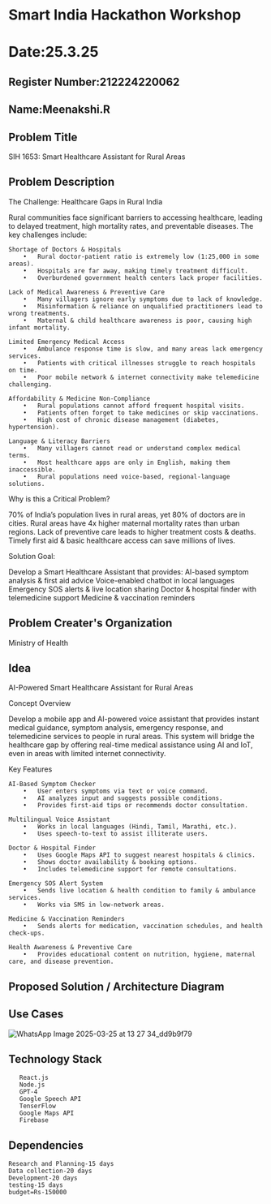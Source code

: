 # Smart India Hackathon Workshop
# Date:25.3.25
## Register Number:212224220062
## Name:Meenakshi.R
## Problem Title
SIH 1653: Smart Healthcare Assistant for Rural Areas
## Problem Description

The Challenge: Healthcare Gaps in Rural India

Rural communities face significant barriers to accessing healthcare, leading to delayed treatment, high mortality rates, and preventable diseases. The key challenges include:
```
Shortage of Doctors & Hospitals
	•	Rural doctor-patient ratio is extremely low (1:25,000 in some areas).
	•	Hospitals are far away, making timely treatment difficult.
	•	Overburdened government health centers lack proper facilities.
```
```
Lack of Medical Awareness & Preventive Care
	•	Many villagers ignore early symptoms due to lack of knowledge.
	•	Misinformation & reliance on unqualified practitioners lead to wrong treatments.
	•	Maternal & child healthcare awareness is poor, causing high infant mortality.
```
```
Limited Emergency Medical Access
	•	Ambulance response time is slow, and many areas lack emergency services.
	•	Patients with critical illnesses struggle to reach hospitals on time.
	•	Poor mobile network & internet connectivity make telemedicine challenging.
```
```
Affordability & Medicine Non-Compliance
	•	Rural populations cannot afford frequent hospital visits.
	•	Patients often forget to take medicines or skip vaccinations.
	•	High cost of chronic disease management (diabetes, hypertension).
```
```
Language & Literacy Barriers
	•	Many villagers cannot read or understand complex medical terms.
	•	Most healthcare apps are only in English, making them inaccessible.
	•	Rural populations need voice-based, regional-language solutions.
```
Why is this a Critical Problem?

70% of India’s population lives in rural areas, yet 80% of doctors are in cities.
Rural areas have 4x higher maternal mortality rates than urban regions.
Lack of preventive care leads to higher treatment costs & deaths.
Timely first aid & basic healthcare access can save millions of lives.

Solution Goal:

Develop a Smart Healthcare Assistant that provides:
   AI-based symptom analysis & first aid advice
   Voice-enabled chatbot in local languages
   Emergency SOS alerts & live location sharing
   Doctor & hospital finder with telemedicine support
    Medicine & vaccination reminders

## Problem Creater's Organization
Ministry of Health

## Idea

AI-Powered Smart Healthcare Assistant for Rural Areas

Concept Overview

Develop a mobile app and AI-powered voice assistant that provides instant medical guidance, symptom analysis, emergency response, and telemedicine services to people in rural areas. This system will bridge the healthcare gap by offering real-time medical assistance using AI and IoT, even in areas with limited internet connectivity.

Key Features
```
AI-Based Symptom Checker
	•	User enters symptoms via text or voice command.
	•	AI analyzes input and suggests possible conditions.
	•	Provides first-aid tips or recommends doctor consultation.
```
```
Multilingual Voice Assistant
	•	Works in local languages (Hindi, Tamil, Marathi, etc.).
	•	Uses speech-to-text to assist illiterate users.
```
```
Doctor & Hospital Finder
	•	Uses Google Maps API to suggest nearest hospitals & clinics.
	•	Shows doctor availability & booking options.
	•	Includes telemedicine support for remote consultations.
```
```
Emergency SOS Alert System
	•	Sends live location & health condition to family & ambulance services.
	•	Works via SMS in low-network areas.
```
```
Medicine & Vaccination Reminders
	•	Sends alerts for medication, vaccination schedules, and health check-ups.
```
```
Health Awareness & Preventive Care
	•	Provides educational content on nutrition, hygiene, maternal care, and disease prevention.
```
## Proposed Solution / Architecture Diagram


## Use Cases

![WhatsApp Image 2025-03-25 at 13 27 34_dd9b9f79](https://github.com/user-attachments/assets/849594ff-faf7-414b-9de1-36d9bbce93d8)

## Technology Stack
```
   React.js
   Node.js
   GPT-4
   Google Speech API
   TenserFlow
   Google Maps API
   Firebase
```

## Dependencies
```
Research and Planning-15 days
Data collection-20 days
Development-20 days
testing-15 days
budget=Rs-150000
```
